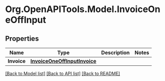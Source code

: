 # Org.OpenAPITools.Model.InvoiceOneOffInput

## Properties

Name | Type | Description | Notes
------------ | ------------- | ------------- | -------------
**Invoice** | [**InvoiceOneOffInputInvoice**](InvoiceOneOffInputInvoice.md) |  | 

[[Back to Model list]](../README.md#documentation-for-models) [[Back to API list]](../README.md#documentation-for-api-endpoints) [[Back to README]](../README.md)

